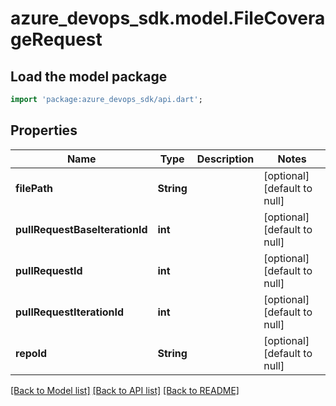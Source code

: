 # azure_devops_sdk.model.FileCoverageRequest

## Load the model package
```dart
import 'package:azure_devops_sdk/api.dart';
```

## Properties
Name | Type | Description | Notes
------------ | ------------- | ------------- | -------------
**filePath** | **String** |  | [optional] [default to null]
**pullRequestBaseIterationId** | **int** |  | [optional] [default to null]
**pullRequestId** | **int** |  | [optional] [default to null]
**pullRequestIterationId** | **int** |  | [optional] [default to null]
**repoId** | **String** |  | [optional] [default to null]

[[Back to Model list]](../README.md#documentation-for-models) [[Back to API list]](../README.md#documentation-for-api-endpoints) [[Back to README]](../README.md)


